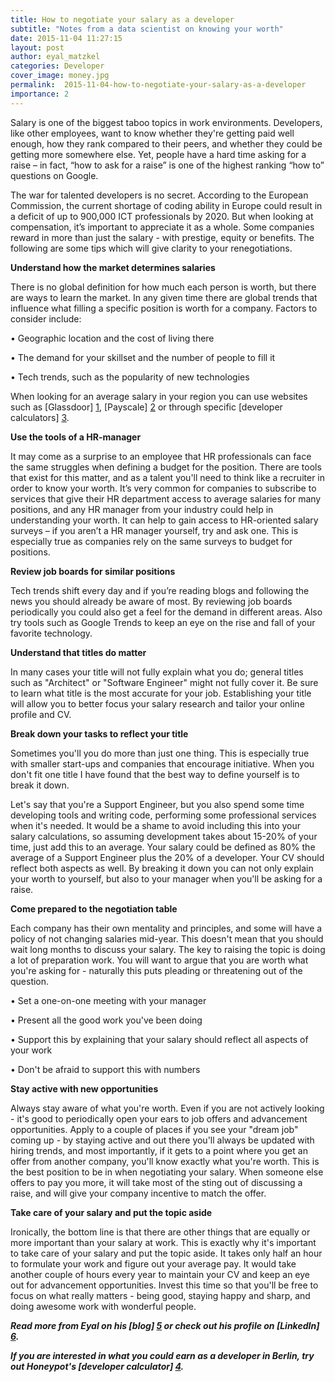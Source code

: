```yaml
---
title: How to negotiate your salary as a developer 
subtitle: "Notes from a data scientist on knowing your worth"
date: 2015-11-04 11:27:15
layout: post
author: eyal_matzkel
categories: Developer
cover_image: money.jpg
permalink:  2015-11-04-how-to-negotiate-your-salary-as-a-developer
importance: 2
---
```


Salary is one of the biggest taboo topics in work environments. Developers, like other employees, want to know whether they're getting paid well enough, how they rank compared to their peers, and whether they could be getting more somewhere else. Yet, people have a hard time asking for a raise – in fact, “how to ask for a raise” is one of the highest ranking “how to” questions on Google.

The war for talented developers is no secret. According to the European Commission, the current shortage of coding ability in Europe could result in a deficit of up to 900,000 ICT professionals by 2020. But when looking at compensation, it’s important to appreciate it as a whole. Some companies reward in more than just the salary - with prestige, equity or benefits. The following are some tips which will give clarity to your renegotiations. 

**Understand how the market determines salaries**

There is no global definition for how much each person is worth, but there are ways to learn the market. In any given time there are global trends that influence what filling a specific position is worth for a company. Factors to consider include:

•	Geographic location and the cost of living there

•	The demand for your skillset and the number of people to fill it

•	Tech trends, such as the popularity of new technologies 

When looking for an average salary in your region you can use websites such as [Glassdoor] [1], [Payscale] [2] or through specific [developer calculators] [3]. 

**Use the tools of a HR-manager**

It may come as a surprise to an employee that HR professionals can face the same struggles when defining a budget for the position. There are tools that exist for this matter, and as a talent you'll need to think like a recruiter in order to know your worth. It’s very common for companies to subscribe to services that give their HR department access to average salaries for many positions, and any HR manager from your industry could help in understanding your worth. It can help to gain access to HR-oriented salary surveys – if you aren’t a HR manager yourself, try and ask one. This is especially true as companies rely on the same surveys to budget for positions. 

**Review job boards for similar positions**

Tech trends shift every day and if you’re reading blogs and following the news you should already be aware of most. By reviewing job boards periodically you could also get a feel for the demand in different areas. Also try tools such as Google Trends to keep an eye on the rise and fall of your favorite technology. 

**Understand that titles do matter**

In many cases your title will not fully explain what you do; general titles such as "Architect" or "Software Engineer" might not fully cover it. Be sure to learn what title is the most accurate for your job. Establishing your title will allow you to better focus your salary research and tailor your online profile and CV. 

**Break down your tasks to reflect your title**

Sometimes you'll you do more than just one thing. This is especially true with smaller start-ups and companies that encourage initiative. When you don't fit one title I have found that the best way to define yourself is to break it down. 

Let's say that you're a Support Engineer, but you also spend some time developing tools and writing code, performing some professional services when it's needed. It would be a shame to avoid including this into your salary calculations, so assuming development takes about 15-20% of your time, just add this to an average. Your salary could be defined as 80% the average of a Support Engineer plus the 20% of a developer. Your CV should reflect both aspects as well. By breaking it down you can not only explain your worth to yourself, but also to your manager when you'll be asking for a raise.

**Come prepared to the negotiation table**

Each company has their own mentality and principles, and some will have a policy of not changing salaries mid-year. This doesn't mean that you should wait long months to discuss your salary. The key to raising the topic is doing a lot of preparation work. You will want to argue that you are worth what you're asking for - naturally this puts pleading or threatening out of the question. 

•	Set a one-on-one meeting with your manager

•	Present all the good work you've been doing

•	Support this by explaining that your salary should reflect all aspects of your work 

•	Don't be afraid to support this with numbers

**Stay active with new opportunities**

Always stay aware of what you're worth. Even if you are not actively looking - it's good to periodically open your ears to job offers and advancement opportunities. Apply to a couple of places if you see your "dream job" coming up - by staying active and out there you'll always be updated with hiring trends, and most importantly, if it gets to a point where you get an offer from another company, you'll know exactly what you're worth. This is the best position to be in when negotiating your salary. When someone else offers to pay you more, it will take most of the sting out of discussing a raise, and will give your company incentive to match the offer.

**Take care of your salary and put the topic aside**

Ironically, the bottom line is that there are other things that are equally or more important than your salary at work. This is exactly why it's important to take care of your salary and put the topic aside. It takes only half an hour to formulate your work and figure out your average pay. It would take another couple of hours every year to maintain your CV and keep an eye out for advancement opportunities. Invest this time so that you'll be free to focus on what really matters - being good, staying happy and sharp, and doing awesome work with wonderful people.


***Read more from Eyal on his [blog] [5] or check out his profile on [LinkedIn] [6].***

***If you are interested in what you could earn as a developer in Berlin, try out Honeypot's [developer calculator] [4].***


[1]: http://www.glassdoor.com
[2]: http://www.payscale.com
[3]: http://www.whatamiworth.io "developer salary calculator"
[4]: http://www.whatamirworth.io "developer salary calculator"
[5]: http://matzkelon.com/
[6]: https://www.linkedin.com/in/ematzkel

